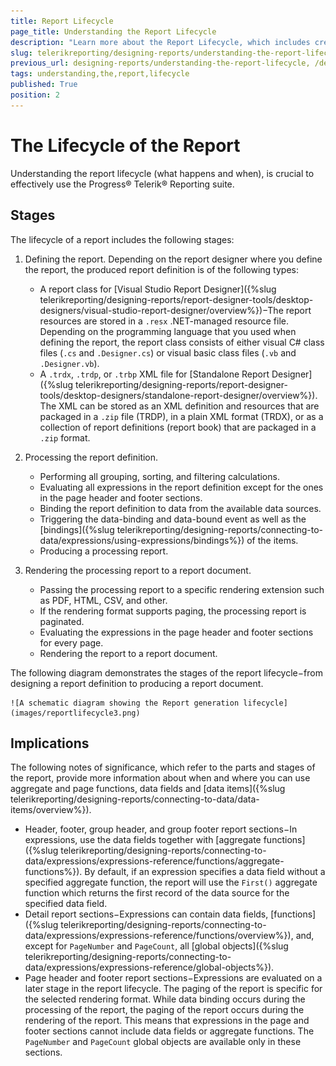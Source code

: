 ```yaml
---
title: Report Lifecycle
page_title: Understanding the Report Lifecycle
description: "Learn more about the Report Lifecycle, which includes creating the report definition, processing it and rendering the processed report to a document."
slug: telerikreporting/designing-reports/understanding-the-report-lifecycle
previous_url: designing-reports/understanding-the-report-lifecycle, /designing-reports-life-cycle
tags: understanding,the,report,lifecycle
published: True
position: 2
---
```


# The Lifecycle of the Report

Understanding the report lifecycle (what happens and when), is crucial to effectively use the Progress® Telerik® Reporting suite.

## Stages

The lifecycle of a report includes the following stages:

1. Defining the report. Depending on the report designer where you define the report, the produced report definition is of the following types:

	+ A report class for [Visual Studio Report Designer]({%slug telerikreporting/designing-reports/report-designer-tools/desktop-designers/visual-studio-report-designer/overview%})−The report resources are stored in a `.resx` .NET-managed resource file. Depending on the programming language that you used when defining the report, the report class consists of either visual C# class files (`.cs` and `.Designer.cs`) or visual basic class files (`.vb` and `.Designer.vb`).
	+ A `.trdx`, `.trdp`, or `.trbp` XML file for [Standalone Report Designer]({%slug telerikreporting/designing-reports/report-designer-tools/desktop-designers/standalone-report-designer/overview%}). The XML can be stored as an XML definition and resources that are packaged in a `.zip` file (TRDP), in a plain XML format (TRDX), or as a collection of report definitions (report book) that are packaged in a `.zip` format.

1. Processing the report definition.

	+ Performing all grouping, sorting, and filtering calculations.
	+ Evaluating all expressions in the report definition except for the ones in the page header and footer sections.
	+ Binding the report definition to data from the available data sources.
	+ Triggering the data-binding and data-bound event as well as the [bindings]({%slug telerikreporting/designing-reports/connecting-to-data/expressions/using-expressions/bindings%}) of the items.
	+ Producing a processing report.

1. Rendering the processing report to a report document.

	+ Passing the processing report to a specific rendering extension such as PDF, HTML, CSV, and other.
	+ If the rendering format supports paging, the processing report is paginated.
	+ Evaluating the expressions in the page header and footer sections for every page.
	+ Rendering the report to a report document.

The following diagram demonstrates the stages of the report lifecycle−from designing a report definition to producing a report document.

	![A schematic diagram showing the Report generation lifecycle](images/reportlifecycle3.png)

## Implications

The following notes of significance, which refer to the parts and stages of the report, provide more information about when and where you can use aggregate and page functions, data fields and [data items]({%slug telerikreporting/designing-reports/connecting-to-data/data-items/overview%}).

* Header, footer, group header, and group footer report sections−In expressions, use the data fields together with [aggregate functions]({%slug telerikreporting/designing-reports/connecting-to-data/expressions/expressions-reference/functions/aggregate-functions%}). By default, if an expression specifies a data field without a specified aggregate function, the report will use the `First()` aggregate function which returns the first record of the data source for the specified data field.
* Detail report sections−Expressions can contain data fields, [functions]({%slug telerikreporting/designing-reports/connecting-to-data/expressions/expressions-reference/functions/overview%}), and, except for `PageNumber` and `PageCount`, all [global objects]({%slug telerikreporting/designing-reports/connecting-to-data/expressions/expressions-reference/global-objects%}).
* Page header and footer report sections−Expressions are evaluated on a later stage in the report lifecycle. The paging of the report is specific for the selected rendering format. While data binding occurs during the processing of the report, the paging of the report occurs during the rendering of the report. This means that expressions in the page and footer sections cannot include data fields or aggregate functions. The `PageNumber` and `PageCount` global objects are available only in these sections.
